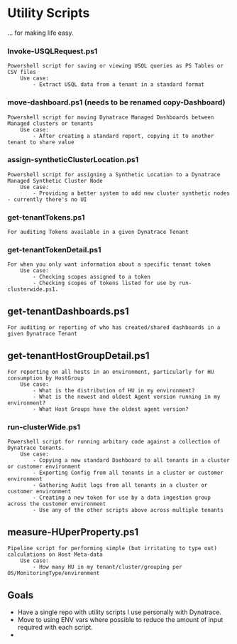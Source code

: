# Utility Scripts

... for making life easy.

### Invoke-USQLRequest.ps1
    Powershell script for saving or viewing USQL queries as PS Tables or CSV files
        Use case: 
            - Extract USQL data from a tenant in a standard format
        
### move-dashboard.ps1 (needs to be renamed copy-Dashboard)
    Powershell script for moving Dynatrace Managed Dashboards between Managed clusters or tenants
        Use case: 
            - After creating a standard report, copying it to another tenant to share value

### assign-syntheticClusterLocation.ps1
    Powershell script for assigning a Synthetic Location to a Dynatrace Managed Synthetic Cluster Node
        Use case: 
            - Providing a better system to add new cluster synthetic nodes - currently there's no UI

### get-tenantTokens.ps1
    For auditing Tokens available in a given Dynatrace Tenant

### get-tenantTokenDetail.ps1
    For when you only want information about a specific tenant token
        Use case: 
            - Checking scopes assigned to a token
            - Checking scopes of tokens listed for use by run-clusterwide.ps1.

## get-tenantDashboards.ps1
    For auditing or reporting of who has created/shared dashboards in a given Dynatrace Tenant

## get-tenantHostGroupDetail.ps1
    For reporting on all hosts in an environment, particularly for HU consumption by HostGroup
        Use case: 
            - What is the distribution of HU in my environment?
            - What is the newest and oldest Agent version running in my environment?
            - What Host Groups have the oldest agent version?

### run-clusterWide.ps1
    Powershell script for running arbitary code against a collection of Dynatrace tenants.
        Use case: 
            - Copying a new standard Dashboard to all tenants in a cluster or customer environment
            - Exporting Config from all tenants in a cluster or customer environment
            - Gathering Audit logs from all tenants in a cluster or customer environment
            - Creating a new token for use by a data ingestion group across the customer environment
            - Use any of the other scripts above across multiple tenants

## measure-HUperProperty.ps1
    Pipeline script for performing simple (but irritating to type out) calculations on Host Meta-data
        Use case: 
            - How many HU in my tenant/cluster/grouping per OS/MonitoringType/environment

## Goals

* Have a single repo with utility scripts I use personally with Dynatrace.
* Move to using ENV vars where possible to reduce the amount of input required with each script.
* 